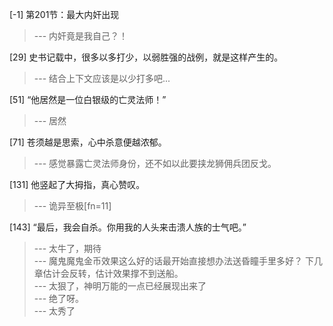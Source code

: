 
[-1] 第201节：最大内奸出现
>--- 内奸竟是我自己？！<br>

[29] 史书记载中，很多以多打少，以弱胜强的战例，就是这样产生的。
>--- 结合上下文应该是以少打多吧...<br>

[51] “他居然是一位白银级的亡灵法师！”
>--- 居然<br>

[71] 苍须越是思索，心中杀意便越浓郁。
>--- 感觉暴露亡灵法师身份，还不如以此要挟龙狮佣兵团反戈。<br>

[131] 他竖起了大拇指，真心赞叹。
>--- 诡异至极[fn=11]<br>

[143] “最后，我会自杀。你用我的人头来击溃人族的士气吧。”
>--- 太牛了，期待<br>
>--- 魔鬼魔鬼金币效果这么好的话最开始直接想办法送昏瞳手里多好？
下几章估计会反转，估计效果撑不到送船。<br>
>--- 太狠了，神明万能的一点已经展现出来了<br>
>--- 绝了呀。<br>
>--- 太秀了<br>
